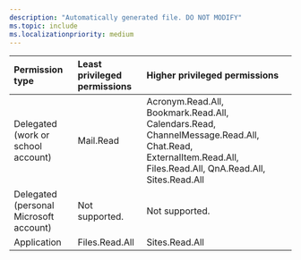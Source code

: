 ```yaml
---
description: "Automatically generated file. DO NOT MODIFY"
ms.topic: include
ms.localizationpriority: medium
---
```


|Permission type|Least privileged permissions|Higher privileged permissions|
|:---|:---|:---|
|Delegated (work or school account)|Mail.Read|Acronym.Read.All, Bookmark.Read.All, Calendars.Read, ChannelMessage.Read.All, Chat.Read, ExternalItem.Read.All, Files.Read.All, QnA.Read.All, Sites.Read.All|
|Delegated (personal Microsoft account)|Not supported.|Not supported.|
|Application|Files.Read.All|Sites.Read.All|

